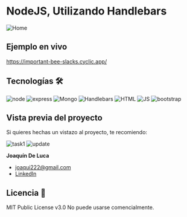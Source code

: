 # NodeJS, Utilizando Handlebars
![Home](https://user-images.githubusercontent.com/110680187/215598637-0d9eadcf-3be2-4ca6-952c-e6c9a324f241.png)

## Ejemplo en vivo
https://important-bee-slacks.cyclic.app/

## Tecnologías 🛠
<!-- Iconos sacados de: https://github.com/hendrasob/badges/blob/master/README.md y https://github.com/alexandresanlim/Badges4-README.md-Profile -->
![node](https://img.shields.io/badge/Node.js-339933?style=for-the-badge&logo=nodedotjs&logoColor=white)
![express](https://img.shields.io/badge/Express.js-000000?style=for-the-badge&logo=express&logoColor=white)
![Mongo](https://img.shields.io/badge/MongoDB-4EA94B?style=for-the-badge&logo=mongodb&logoColor=white)
![Handlebars](https://img.shields.io/badge/Handlebars.js-f0772b?style=for-the-badge&logo=handlebarsdotjs&logoColor=black)
![HTML](https://img.shields.io/badge/HTML5-E34F26?style=for-the-badge&logo=html5&logoColor=white)
![JS](https://img.shields.io/badge/JavaScript-F7DF1E?style=for-the-badge&logo=javascript&logoColor=black)
![bootstrap](https://img.shields.io/badge/Bootstrap-563D7C?style=for-the-badge&logo=bootstrap&logoColor=white)


## Vista previa del proyecto
Si quieres hechas un vistazo al proyecto, te recomiendo:

![task1](https://user-images.githubusercontent.com/110680187/215598811-94bac5ea-82a6-42ba-9257-5eadf3065dd9.png)
![update](https://user-images.githubusercontent.com/110680187/215598856-162e24b9-7b2d-4616-a5fc-070e5eabc31b.png)

**Joaquín De Luca**

* [joaqui222@gmail.com](joaqui222@gmail.com)
* [LinkedIn](linkedin.com/in/joaquindeluca)
  
## Licencia 📄
MIT Public License v3.0
No puede usarse comencialmente.
